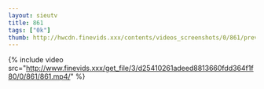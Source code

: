 ```yaml
--- 
layout: sieutv
title: 861
tags: ["0k"]
thumb: http://hwcdn.finevids.xxx/contents/videos_screenshots/0/861/preview.mp4.jpg
---
```

{% include video src="http://www.finevids.xxx/get_file/3/d25410261adeed8813660fdd364f1f80/0/861/861.mp4/" %} 
